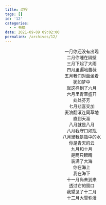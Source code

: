 ```yaml
---
title: 过程
tags: []
id: '12'
categories:
  - - 书摘
date: 2021-09-09 09:02:00
permalink: /archives/12/
---
```


<center>一月你还没有出现</center>

<center>二月你睡在隔壁</center>

<center>三月下起了大雨</center>

<center>四月里遍地蔷薇</center> <!--more-->

<center>五月我们对面坐着</center>
<center>犹如梦中</center>
<center>就这样到了六月</center>

<center>六月里青草盛开</center>
<center>处处芬芳</center>

<center>七月悲喜交加</center>
<center>麦浪翻滚连同草地</center>
<center>直到天涯</center>

<center>八月就是八月</center>
<center>八月我守口如瓶</center>
<center>八月里我是瓶中的水</center>
<center>你是青天的云</center>

<center>九月和十月</center>
<center>是两只眼睛</center>
<center>装满了大海</center>
<center>你在海上</center>
<center>我在海下</center>

<center>十一月尚未到来</center>
<center>透过它的窗口</center>
<center>我望见了十二月</center>

<center>十二月大雪弥漫</center>